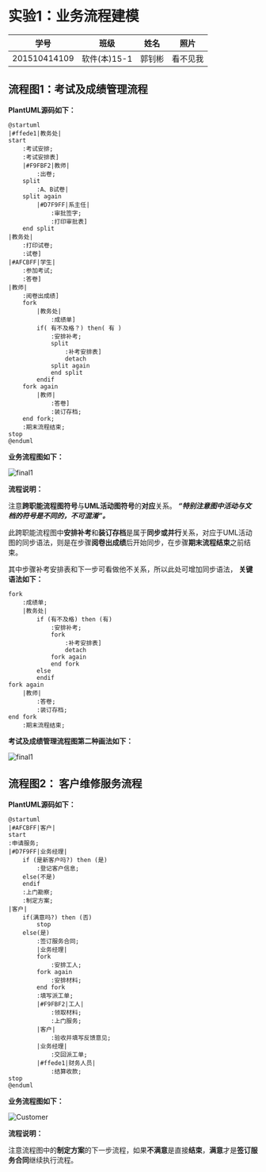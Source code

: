 # 实验1：业务流程建模

|学号|班级|姓名|照片|
|:---:|:---:| :---:|:---:|
|201510414109|软件(本)15-1|郭钊彬|看不见我|

## 流程图1：考试及成绩管理流程

**PlantUML源码如下：**

```PlantUML
@startuml
|#ffede1|教务处|
start
    :考试安排;
    :考试安排表]
    |#F9FBF2|教师|
        :出卷;
    split
        :A、B试卷|
    split again
        |#D7F9FF|系主任|
            :审批签字;
            :打印审批表]
    end split
|教务处|
    :打印试卷;
    :试卷]
|#AFCBFF|学生|
    :参加考试;
    :答卷]
|教师|
    :阅卷出成绩]
    fork
        |教务处|
            :成绩单]
        if( 有不及格？) then( 有 )
            :安排补考;
            split
                :补考安排表]
                detach
            split again
            end split
        endif
    fork again
        |教师|
            :答卷]
            :装订存档;
    end fork;
    :期末流程结束;
stop
@enduml
```

**业务流程图如下：**

![final1](final1.png '期末考试流程图')

**流程说明：**

注意**跨职能流程图符号**与**UML活动图符号**的**对应**关系。
***“特别注意图中活动与文档的符号是不同的，不可混淆”。***

此跨职能流程图中**安排补考**和**装订存档**是属于**同步或并行**关系，对应于UML活动图的同步语法，则是在步骤**阅卷出成绩**后开始同步，在步骤**期末流程结束**之前结束。

其中步骤补考安排表和下一步可看做他不关系，所以此处可增加同步语法，
**关键语法如下：**
```PlantUML
fork
    :成绩单;
    |教务处|
        if (有不及格) then (有)
            :安排补考;
            fork
                :补考安排表]
                detach
            fork again
            end fork
        else
        endif
fork again
    |教师|
        :答卷;
        :装订存档;
end fork
    :期末流程结束;
```
**考试及成绩管理流程图第二种画法如下：**

![final1](201510414109-郭钊彬-期末考试流程02.png '期末考试流程图')

## 流程图2： 客户维修服务流程

**PlantUML源码如下：**

```PlantUML
@startuml
|#AFCBFF|客户|
start
:申请服务;
|#D7F9FF|业务经理|
    if (是新客户吗?) then (是)
	    :登记客户信息;
	else(不是)
	endif
    :上门勘察;
    :制定方案;
|客户|
    if(满意吗?) then (否)
	    stop
    else(是)
	    :签订服务合同;
        |业务经理|
        fork
	        :安排工人;
        fork again
	        :安排材料;
        end fork
        :填写派工单;
        |#F9FBF2|工人|
            :领取材料;
            :上门服务;
        |客户|
            :验收并填写反馈意见;
        |业务经理|
            :交回派工单;
        |#ffede1|财务人员|
            :结算收款;
stop
@enduml
```

**业务流程图如下：**

![Customer](201510414109-郭钊彬-客户维修服务流程.png '客户维修服务流程图')

**流程说明：**

注意流程图中的**制定方案**的下一步流程，如果**不满意**是直接**结束**，**满意**才是**签订服务合同**继续执行流程。